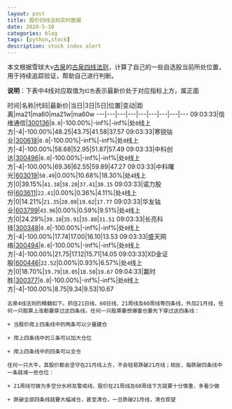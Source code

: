 ```yaml
---
layout: post
title: 股价四线法则实时数据
date: 2020-5-10
categories: blog
tags: [python,stock]
description: stock index alert
---
```



本文根据雪球大v[古泉](https://xueqiu.com/u/7148646888)的[古泉四线法则](https://xueqiu.com/7148646888/130498192)，计算了自己的一些自选股当前所处位置，用于持续追踪验证，帮助自己进行判断。

**说明**：下表中4线对应取值为`红色`表示最新价处于对应指标上方，属正面

时间|名称|代码|最新价|当日|3日|5日|位置|变动|距离|ma21|ma60|ma21w|ma60w
---|---|---|---|---|---|---|---|---
09:03:33|信维通信|[300136](https://xueqiu.com/S/SZ300136)|`0.0`|-100.00%|-inf%|-inf%|处`0`线上方|-4|-100.00%|48.25|43.75|41.58|37.57
09:03:33|寒锐钴业|[300618](https://xueqiu.com/S/SZ300618)|`0.0`|-100.00%|-inf%|-inf%|处`0`线上方|-4|-100.00%|58.68|52.95|51.87|57.49
09:03:33|中科创达|[300496](https://xueqiu.com/S/SZ300496)|`0.0`|-100.00%|-inf%|-inf%|处`0`线上方|-4|-100.00%|69.36|62.55|59.89|47.27
09:03:33|中科曙光|[603019](https://xueqiu.com/S/SH603019)|`50.49`|0.00%|10.68%|18.30%|处`4`线上方|0|39.15%|`41.38`|`38.20`|`37.41`|`30.15`
09:03:33|诺力股份|[603611](https://xueqiu.com/S/SH603611)|`22.41`|0.00%|0.36%|4.11%|处`4`线上方|0|14.21%|`21.35`|`20.08`|`19.62`|`17.77`
09:03:33|华友钴业|[603799](https://xueqiu.com/S/SH603799)|`43.96`|0.00%|0.59%|9.51%|处`4`线上方|0|24.29%|`39.10`|`35.91`|`35.80`|`31.51`
09:03:33|长亮科技|[300348](https://xueqiu.com/S/SZ300348)|`0.0`|-100.00%|-inf%|-inf%|处`0`线上方|-4|-100.00%|17.74|17.00|16.10|13.53
09:03:33|盛天网络|[300494](https://xueqiu.com/S/SZ300494)|`0.0`|-100.00%|-inf%|-inf%|处`0`线上方|-4|-100.00%|21.75|17.12|15.71|14.05
09:03:33|XD金证股|[600446](https://xueqiu.com/S/SH600446)|`22.52`|0.00%|0.93%|6.57%|处`4`线上方|0|18.70%|`19.79`|`18.05`|`18.50`|`19.67`
09:04:33|赢时胜|[300377](https://xueqiu.com/S/SZ300377)|`0.0`|-100.00%|-inf%|-inf%|处`0`线上方|-4|-100.00%|8.75|9.34|9.53|10.67

```
古泉4线法则的精髓如下。抓住21日线、60日线、21周线及60周线等四条线，外加21月线，任何一只股票上涨都要穿过这四条线，任何一只股票要想爆雷也要先下穿过这四条线：

+ 当股价爬上四条线中的两条可以少量建仓

+ 爬上四条线中的三条可以加大仓位

+ 爬上四条线中的四条可以全仓

任何一只大牛，其股价都会坚守在21月线上方，不会轻易跌破21月线；相反，每跌破四条线中一条就减一些仓位：

+ 21周线可做为多空分水岭及警戒线，股价在21周线及60周线下方就要十分慎重，多看少做

+ 跌破全部四条线就要大幅减仓，甚至清仓，一旦跌破21月线，清仓观望
```
